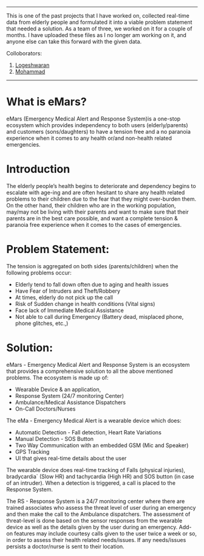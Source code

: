 ****
This is one of the past projects that I have worked on, collected real-time data from elderly people and formulated it into a viable problem statement that needed a solution. As a team of three, we worked on it for a couple of months.
I have uploaded these files as I no longer am working on it, and anyone else can take this forward with the given data.

Colloborators: 
1. [Logeshwaran](https://github.com/thelogeshwaran)
2. [Mohammad](https://github.com/themohammadsa/)

****
# What is eMars?
eMars (Emergency Medical Alert and Response System)is a one-stop ecosystem which provides independency to both users (elderly/parents) and customers (sons/daughters) to have a tension free and a no paranoia experience when it comes to any health or/and non-health related emergencies.

# Introduction

The elderly people’s health begins to deteriorate and dependency begins to escalate with age-ing and are often hesitant to share any health related problems to their children due to the fear that they might over-burden them. On the other hand, their children who are in the working population, may/may not be living with their parents and want to make sure that their parents are in the best care possible, and want a complete tension & paranoia free experience when it comes to the cases of emergencies. 

# Problem Statement:

The tension is aggregated on both sides (parents/children) when the following problems occur: 
- Elderly tend to fall down often due to aging and health issues
- Have Fear of Intruders and Theft/Robbery
- At times, elderly do not pick up the call 
- Risk of Sudden change in health conditions (Vital signs)
- Face lack of Immediate Medical Assistance
- Not able to call during Emergency (Battery dead, misplaced phone, phone glitches, etc.,)

# Solution:

eMars - Emergency Medical Alert and Response System is an ecosystem that provides a comprehensive solution to all the above mentioned problems.
The ecosystem is made up of:
- Wearable Device & an application, 
- Response System (24/7 monitoring Center)
- Ambulance/Medical Assistance Dispatchers 
- On-Call Doctors/Nurses 

The eMa - Emergency Medical Alert is a wearable device which does:
- Automatic Detection - Fall detection, Heart Rate Variations
- Manual Detection - SOS Button
- Two Way Communication with an embedded GSM (Mic and Speaker)
- GPS Tracking
- UI that gives real-time details about the user

The wearable device does real-time tracking of Falls (physical injuries), bradycardia` (Slow HR) and tachycardia (High HR) and SOS button (in case of an intruder). When a detection is triggered, a call is placed to the Response System.

The RS - Response System is a 24/7 monitoring center where there are trained associates who assess the threat level of user during an emergency and then make the call to the Ambulance dispatchers. The assessment of threat-level is done based on the sensor responses from the wearable device as well as the details given by the user during an emergency. 
Add-on features may include courtesy calls given to the user twice a week or so, in order to assess their health related needs/issues. If any needs/issues persists a doctor/nurse is sent to their location.
